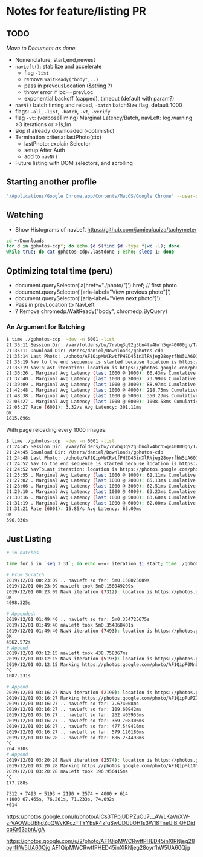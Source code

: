 # Notes for feature/listing PR

## TODO

*Move to Document as done.*

- Nomenclature, start,end,newest
- `navLeft()`: stabilize and accelerate
  - flag `-list`
  - remove `WaitReady("body",..)`
  - pass in prevousLocation (&string ?)
  - throw error if loc==prevLoc
  - exponential backoff (capped), timeout (default with param?)
- `navN()` batch timing and reload, `-batch` batchSize flag, default 1000
- flags: `-all`, `-list`, `-batch`, `-vt`, `-verify`
- flag `-vt`: (verboseTiming) Marginal Latency/Batch, navLeft: log.warning >3 iterations or >1s,1m
- skip if already downloaded (-optimistic)
- Termination criteria: lastPhoto(ctx)
  - lastPhoto: explain Selector
  - setup After Auth
  - add to `navN()`
- Future listing with DOM selectors, and scrolling

## Starting another profile

```bash
'/Applications/Google Chrome.app/Contents/MacOS/Google Chrome' --user-data-dir=/var/folders/bw/7rvbq3q92g5bn4lv4hrh5qv40000gn/T/gphotos-cdp
```

## Watching

- Show Histograms of navLeft <https://github.com/jamiealquiza/tachymeter>

```bash
cd ~/Downloads
for d in gphotos-cdp*; do echo $d $(find $d -type f|wc -l); done
while true; do cat gphotos-cdp/.lastdone ; echo; sleep 1; done
```

## Optimizing total time (peru)

- document.querySelector('a[href^="./photo/"]').href; // first photo
- document.querySelector('[aria-label="View previous photo"]')
- document.querySelector('[aria-label="View next photo"]');
- Pass in prevLocation to NavLeft
- ? Remove chromedp.WaitReady("body", chromedp.ByQuery)

### An Argument for Batching

```bash
$ time ./gphotos-cdp  -dev -n 6001 -list
21:35:11 Session Dir: /var/folders/bw/7rvbq3q92g5bn4lv4hrh5qv40000gn/T/gphotos-cdp
21:35:11 Download Dir: /Users/daniel/Downloads/gphotos-cdp
21:35:14 Last Photo: ./photo/AF1QipMWCRwtfPHED45inXlRNjeg28oyrfhW5UA60Qjg (first on Landing Page)
21:35:19 Nav to the end sequence is started because location is https://photos.google.com/photo/AF1QipNS8lcfYzAxV1ji4yY5noyzUUlznuNE4h-qktrJ
21:35:19 NavToLast iteration: location is https://photos.google.com/photo/AF1QipNS8lcfYzAxV1ji4yY5noyzUUlznuNE4h-qktrJ
21:36:26 . Marginal Avg Latency (last 1000 @ 1000): 66.43ms Cumulative Avg Latency: 66.43ms
21:37:40 . Marginal Avg Latency (last 1000 @ 2000): 73.99ms Cumulative Avg Latency: 70.21ms
21:39:09 . Marginal Avg Latency (last 1000 @ 3000): 88.97ms Cumulative Avg Latency: 76.46ms
21:42:48 . Marginal Avg Latency (last 1000 @ 4000): 218.75ms Cumulative Avg Latency: 112.03ms
21:48:38 . Marginal Avg Latency (last 1000 @ 5000): 350.23ms Cumulative Avg Latency: 159.67ms
22:05:27 . Marginal Avg Latency (last 1000 @ 6000): 1008.58ms Cumulative Avg Latency: 301.16ms
22:05:27 Rate (6001): 3.32/s Avg Latency: 301.11ms
OK
1815.896s
```

With page reloading every 1000 images:

```bash
$ time ./gphotos-cdp  -dev -n 6001 -list
21:24:45 Session Dir: /var/folders/bw/7rvbq3q92g5bn4lv4hrh5qv40000gn/T/gphotos-cdp
21:24:45 Download Dir: /Users/daniel/Downloads/gphotos-cdp
21:24:48 Last Photo: ./photo/AF1QipMWCRwtfPHED45inXlRNjeg28oyrfhW5UA60Qjg (first on Landing Page)
21:24:52 Nav to the end sequence is started because location is https://photos.google.com/photo/AF1QipNS8lcfYzAxV1ji4yY5noyzUUlznuNE4h-qktrJ
21:24:52 NavToLast iteration: location is https://photos.google.com/photo/AF1QipNS8lcfYzAxV1ji4yY5noyzUUlznuNE4h-qktrJ
21:25:55 . Marginal Avg Latency (last 1000 @ 1000): 62.11ms Cumulative Avg Latency: 62.11ms
21:27:02 . Marginal Avg Latency (last 1000 @ 2000): 65.13ms Cumulative Avg Latency: 63.62ms
21:28:06 . Marginal Avg Latency (last 1000 @ 3000): 62.51ms Cumulative Avg Latency: 63.25ms
21:29:10 . Marginal Avg Latency (last 1000 @ 4000): 63.23ms Cumulative Avg Latency: 63.25ms
21:30:16 . Marginal Avg Latency (last 1000 @ 5000): 63.60ms Cumulative Avg Latency: 63.32ms
21:31:19 . Marginal Avg Latency (last 1000 @ 6000): 62.00ms Cumulative Avg Latency: 63.10ms
21:31:21 Rate (6001): 15.85/s Avg Latency: 63.09ms
OK
396.036s
```

## Just Listing

```bash
# in batches

time for i in `seq 1 31`; do echo =-=- iteration $i start; time ./gphotos-cdp -v -dev -n 1000; echo =-=- iteration $i done; done

# From Scratch
2019/12/01 00:23:09 .. navLeft so far: 5m0.158025009s
2019/12/01 00:23:09 navLeft took 5m0.158049209s
2019/12/01 00:23:09 NavN iteration (7312): location is https://photos.google.com/photo/AF1QipORJSC-4iLwGPXtXiVMZsf2ZG8u6-XOegoijUDW
OK
4098.325s

# Appended:
2019/12/01 01:49:40 .. navLeft so far: 5m0.354725675s
2019/12/01 01:49:40 navLeft took 5m0.354868401s
2019/12/01 01:49:40 NavN iteration (7493): location is https://photos.google.com/photo/AF1QipN98MoLk2V3gkGxzJuSe8nWqy6U7nudpBxLkuFs
OK
4562.572s
# Append
2019/12/01 03:12:15 navLeft took 438.758367ms
2019/12/01 03:12:15 NavN iteration (5193): location is https://photos.google.com/photo/AF1QipP0NnL5F31yWiEMgQdx75VaDXMI-099eN-ePTEx
2019/12/01 03:12:15 Marking https://photos.google.com/photo/AF1QipP0NnL5F31yWiEMgQdx75VaDXMI-099eN-ePTEx as done
^C
1087.231s

# Append
2019/12/01 03:16:27 NavN iteration (2190): location is https://photos.google.com/photo/AF1QipPuPZJ-R6UTVgipHD8R-URdoB66hakxX0C4s1U7
2019/12/01 03:16:27 Marking https://photos.google.com/photo/AF1QipPuPZJ-R6UTVgipHD8R-URdoB66hakxX0C4s1U7 as done
2019/12/01 03:16:27 .. navLeft so far: 7.674008ms
2019/12/01 03:16:27 .. navLeft so far: 109.60942ms
2019/12/01 03:16:27 .. navLeft so far: 262.405953ms
2019/12/01 03:16:27 .. navLeft so far: 369.708306ms
2019/12/01 03:16:27 .. navLeft so far: 477.549416ms
2019/12/01 03:16:27 .. navLeft so far: 579.120186ms
2019/12/01 03:16:28 .. navLeft so far: 686.254498ms
^C
264.910s
# Append
2019/12/01 03:20:28 NavN iteration (2574): location is https://photos.google.com/photo/AF1QipMl1tMQVHpxfkgpPMEd_Ko8eiTE8IsyvFX0f0Rf
2019/12/01 03:20:28 Marking https://photos.google.com/photo/AF1QipMl1tMQVHpxfkgpPMEd_Ko8eiTE8IsyvFX0f0Rf as done
2019/12/01 03:20:28 navLeft took 196.956415ms
^C
177.288s

7312 + 7493 + 5193 + 2190 + 2574 + 4000 + 614
+1000 67.465s, 76.261s, 71.233s, 74.092s
+614

```

https://photos.google.com/lr/photo/AICs3TPpjUDPZuOJ7u_AWLKaVnXW-zrVAOWbUEhdZpQWvKKczTTYYEsR4zfqSwUDULOH1s3W18TneUiB_QFDidcpKr63abnUgA

https://photos.google.com/u/2/photo/AF1QipMWCRwtfPHED45inXlRNjeg28oyrfhW5UA60Qjg
AF1QipMWCRwtfPHED45inXlRNjeg28oyrfhW5UA60Qjg

